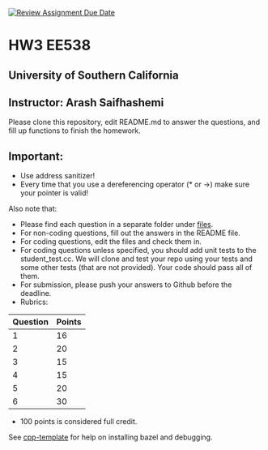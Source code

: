 [![Review Assignment Due Date](https://classroom.github.com/assets/deadline-readme-button-24ddc0f5d75046c5622901739e7c5dd533143b0c8e959d652212380cedb1ea36.svg)](https://classroom.github.com/a/CIyb1SNe)
# HW3 EE538

## University of Southern California

## Instructor: Arash Saifhashemi

Please clone this repository, edit README.md to answer the questions, and fill up functions to finish the homework.

## Important:

- Use address sanitizer!
- Every time that you use a dereferencing operator (* or ->) make sure your pointer is valid!

Also note that:

- Please find each question in a separate folder under [files](/files).
- For non-coding questions, fill out the answers in the README file.
- For coding questions, edit the files and check them in.
- For coding questions unless specified, you should add unit tests to the student_test.cc. We will clone and test your repo using your tests and some other tests (that are not provided). Your code should pass all of them.
- For submission, please push your answers to Github before the deadline.
- Rubrics:

| Question | Points |
| -------- | ------ |
| 1        | 16     |
| 2        | 20     |
| 3        | 15     |
| 4        | 15     |
| 5        | 20     |
| 6        | 30     |

- 100 points is considered full credit.

See [cpp-template](https://github.com/ourarash/cpp-template) for help on installing bazel and debugging.
